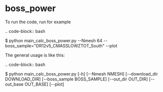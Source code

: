 # boss_power

To run the code, run for example

.. code-block:: bash

  $ python main_calc_boss_power.py --Nmesh 64 --boss_sample="DR12v5_CMASSLOWZTOT_South" --plot

The general usage is like this:

.. code-block:: bash

  $ python main_calc_boss_power.py [-h] [--Nmesh NMESH]
                               [--download_dir DOWNLOAD_DIR]
                               [--boss_sample BOSS_SAMPLE] [--out_dir OUT_DIR]
                               [--out_base OUT_BASE] [--plot]
                                    
